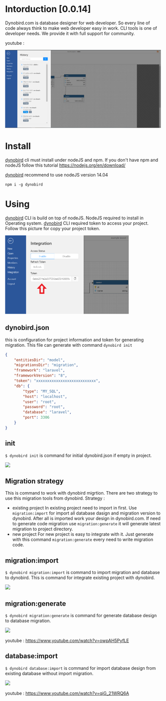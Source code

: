 # Intorduction [0.0.14]
Dynobird.com is database designer for web developer. So every line of code always think to make web developer easy in work. CLI tools is one of developer needs. We provide it with full support for community.

youtube :

[![dynobird.com demo video](https://github.com/dynobird/cli/raw/master/docs/img/history.png)](https://www.youtube.com/watch?v=wtq0_OuL7cM)

# Install
[dynobird](https://dynobird.com) cli must install under nodeJS and npm. If you don't have npm and nodeJS follow this tutorial https://nodejs.org/en/download/

[dynobird](https://dynobird.com) recommend to use nodeJS version 14.04

```shell
npm i -g dynobird
```
# Using
[dynobird](https://dynobird.com) CLI is build on top of nodeJS. NodeJS required to install in Operating system. 
[dynobird](https://dynobird.com) CLI required token to access your project. Follow this picture for copy your project token.

<img src="https://github.com/dynobird/cli/raw/master/docs/img/token.png" width="400px">

## dynobird.json
this is configuration for project information and token for generating migration. This file can generate with command ```dynobird init```
```json
{
    "entitiesDir": "model",
    "migrationsDir": "migration",
    "framework": "laravel",
    "frameworkVersion": "8",
    "token": "xxxxxxxxxxxxxxxxxxxxxxxxxxx",
    "db": {
        "type": "MY_SQL",
        "host": "localhost",
        "user": "root",
        "password": "root",
        "database": "laravel",
        "port": 3306
    }
}
```

## init
```$ dynobird init``` is command for initial dynobird.json if empty in project.

<img src="https://github.com/dynobird/cli/raw/master/docs/img/dynobird-init.png" width="400px">

## Migration strategy
This is command to work with dynobird migrtion. There are two strategy to use this migration tools from dynobird. 
Strategy :
* existing project
  In existing project need to import in first. Use `migration:import` for import all database dasign and migration version  to  dynobird. After all is imported work your design in dynobird.com. If need to generate code migration use `migration:generate` it will generate latest migration to project directory.
* new project 
  For new project is easy to integrate with it. Just generate with this command `migration:generate` every need to write migration code.

## migration:import
```$ dynobird migration:import``` is command to import migration and database to dynobird. This is command for integrate existing project with dynobird.

<img src="https://github.com/dynobird/cli/raw/master/docs/img/migration-import.png" width="400px">

## migration:generate
```$ dynobird migration:generate``` is command for generate database design to database migration.

<img src="https://github.com/dynobird/cli/raw/master/docs/img/dynobird-generate-migration.png" width="400px">

youtube :
https://www.youtube.com/watch?v=owpAH5PyfLE

## database:import
```$ dynobird database:import``` is command for import database design from existing database without import migration.

<img src="https://github.com/dynobird/cli/raw/master/docs/img/database-import.png" width="400px">

youtube :
https://www.youtube.com/watch?v=qiG_21WRQ6A
